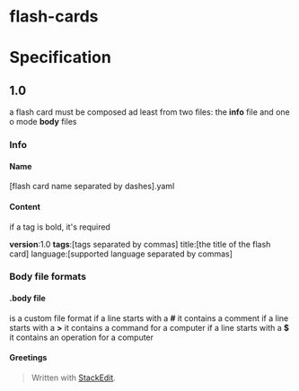 flash-cards
=========

# Specification

## 1.0

a flash card must be composed ad least from two files: the **info** file and one o mode **body** files

### Info

#### Name

[flash card name separated by dashes].yaml

#### Content

if a tag is bold, it's required

**version**:1.0
**tags**:[tags separated by commas]
title:[the title of the flash card]
language:[supported language separated by commas]


### Body file formats

#### .body file

is a custom file format
if a line starts with a **#** it contains a comment
if a line starts with a **>** it contains a command for a computer
if a line starts with a **$** it contains an operation for a computer



#### Greetings

> Written with [StackEdit](https://stackedit.io/).
